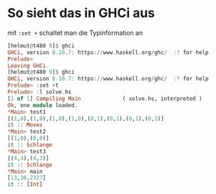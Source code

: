 # So sieht das in GHCi aus

mit `:set +` schaltet man die Typinformation an

```haskell
[helmut@t480 9]$ ghci
GHCi, version 8.10.7: https://www.haskell.org/ghc/  :? for help
Prelude> 
Leaving GHCi.
[helmut@t480 9]$ ghci
GHCi, version 8.10.7: https://www.haskell.org/ghc/  :? for help
Prelude> :set +t
Prelude> :l solve.hs
[1 of 1] Compiling Main             ( solve.hs, interpreted )
Ok, one module loaded.
*Main> test1
[(1,0),(1,0),(1,0),(1,0),(0,1),(0,1),(0,1),(0,1)]
it :: Moves
*Main> test2
[(1,0),(0,0)]
it :: Schlange
*Main> test3
[(4,4),(4,3)]
it :: Schlange
*Main> main
[13,36,2327]
it :: [Int]
```
